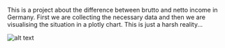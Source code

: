 This is a project about the difference between brutto and netto income in Germany.
First we are collecting the necessary data and then we are visualising the situation in a plotly chart.
This is just a harsh reality...

![alt text](https://github.com/[omeroztan]/[brutto_scrape]/blob/[main]/brutto_netto.png?raw=true)
